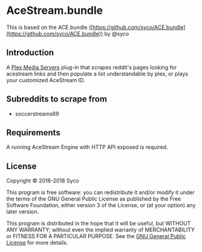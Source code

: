 # AceStream.bundle

This is based on the ACE.bundle ([https://github.com/syco/ACE.bundle](https://github.com/syco/ACE.bundle)) by @syco

## Introduction

A [Plex Media Servers](https://www.plex.tv/downloads) plug-in that scrapes reddit's pages looking for acestream links and then populate a list understandable by plex, or plays your customized AceStream ID.

## Subreddits to scrape from

* soccerstreams69

## Requirements

A running AceStream Engine with HTTP API exposed is required.

## License

Copyright © 2018-2018 Syco

This program is free software: you can redistribute it and/or modify it under the terms of the GNU General Public License as published by the Free Software Foundation, either version 3 of the License, or (at your option) any later version.

This program is distributed in the hope that it will be useful, but WITHOUT ANY WARRANTY; without even the implied warranty of MERCHANTABILITY or FITNESS FOR A PARTICULAR PURPOSE. See the [GNU General Public License](http://www.gnu.org/copyleft/gpl.html) for more details.
